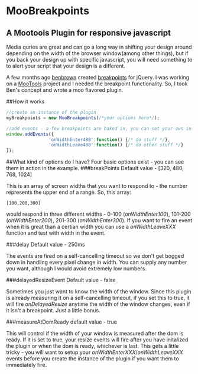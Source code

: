 # MooBreakpoints
## A Mootools Plugin for responsive javascript

Media quries are great and can go a long way in shifting your design around depending on the width of the browser window(among other things), but if you back your design up with specific javascript, you will need something to to alert your script that your design is a different.
 
A few months ago [benbrown](https://github.com/benbrown) created [breakpoints](https://github.com/xoxco/breakpoints/) for jQuery. I was working on a [MooTools](http://mootools.net/) project and I needed the breakpoint functionality. So, I took Ben's concept and wrote a moo flavored plugin.

##How it works
```javascript
//create an instance of the plugin
myBreakpoints = new MooBreakpoints(/*your options here*/);

//add events - a few breakpoints are baked in, you can set your own in the optiopns
window.addEvents({
                'onWidthEnter480':function() {/* do stuff */},
                'onWidthLeave480':function() {/* do other stuff */}
});
```

##What kind of options do I have?
Four basic options exist - you can see them in action in the example.
###breakPoints
Default value - [320, 480, 768, 1024]

This is an array of screen widths that you want to respond to - the number represents the upper end of a range. So, this array:
```
[100,200,300]
```
would respond in three different widths - 0-100 (_onWidthEnter100_), 101-200 (_onWidthEnter200_), 201-300 (_onWidthEnter300_). If you want to fire an event when it is great than a certian width you can use a _onWidthLeaveXXX_ function and test with width in the event.

###delay
Default value - 250ms

The events are fired on a self-cancelling timeout so we don't get bogged down in handling every pixel change in width.  You can supply any number you want, although I would avoid extremely low numbers.

###delayedResizeEvent
Default value - false

Sometimes you just want to know the width of the window. Since this plugin is already measuring it on a self-cancelling timeout, if you set this to true, it will fire _onDelayedResize_ anytime the width of the window changes, even if it isn't a breakpoint. Just a little bonus.

###measureAtDomReady
default value - true

This will control if the width of your window is measured after the dom is ready. If it is set to true, your resize events will fire after you have initalized the plugin or when the dom is ready, whichever is last. This gets a little tricky - you will want to setup your _onWidthEnterXXX_/_onWidthLeaveXXX_ events before you create the instance of the plugin if you want them to immediately fire. 

